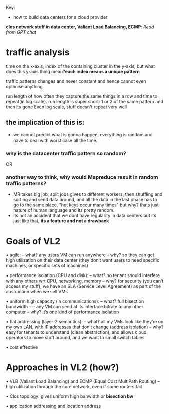 Key:
- how to build data centers for a cloud provider

**clos network stuff in data center, Valiant Load Balancing, ECMP**: *Read from GPT chat*


# traffic analysis

time on the x-axis, index of the containing cluster in the y-axis, but what does this y-axis thing mean?**each index means a unique pattern**

traffic patterns changes and never constant and hence cannot even optimise anything.

run length of how often they capture the same things in a row and time to repeat(in log scale).
run length is super short: 1 or 2 of the same pattern and then its gone
Even log scale, stuff doesn't repeat very well

## the implication of this is:
- we cannot predict what is gonna happen, everything is random and have to deal with worst case all the time.

### why is the datacenter traffic pattern so random?
OR 
### another way to think, why would Mapreduce  result in random traffic patterns?
-  MR takes big job, split jobs gives to different workers, then shuffling and sorting and send data around, and all the data in the last phase has to go to the same place, "hot keys occur many times" but why? thats just nature of human language and its pretty random.
- its not an accident that we dont have regularity in data centers but its just like that, **its a feature and not a drawback**


# Goals of VL2

• agile:
    – what? any users VM can run anywhere
    – why? so they can get high utilization on their data center (they don’t want users to need specific machines, or specific sets of machines)

• performance isolation (CPU and disk):
    – what? no tenant should interfere with any others wrt CPU, networking, memory
    – why? for security (you can’t access my stuff), we have an SLA (Service Level Agreement) as part of the abstraction when we sell VMs

• uniform high capacity (in communications):
    – what? full bisection bandwidth --- any VM can send at its interface bitrate to any other computer
    – why? it’s one kind of performance isolation

• flat addressing (layer-2 semantics):
    – what? all my VMs look like they’re on my own LAN, with IP addresses that don’t change (address isolation)
    – why? easy for tenants to understand (clean abstraction), and allows cloud operators to move stuff around, and we want to small switch tables

• cost effective

# Approaches in VL2 (how?)

• VLB (Valiant Load Balancing) and ECMP (Equal Cost MultiPath Routing)
    – high utilization through the core network, even if some routers fail

• Clos topology: gives uniform high banwidth or **bisection bw** 

• application addressing and location address

